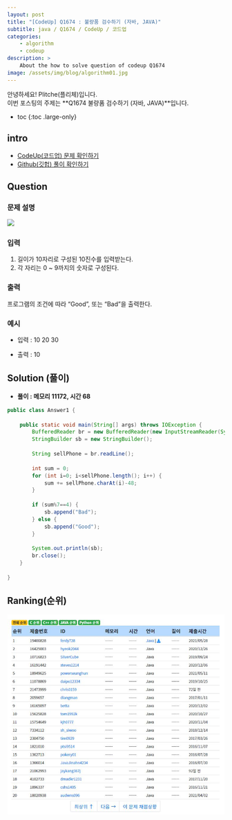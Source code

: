 ```yaml
---
layout: post
title: "[CodeUp] Q1674 : 불량품 검수하기 (자바, JAVA)"
subtitle: java / Q1674 / CodeUp / 코드업
categories:
    - algorithm
    - codeup
description: >
    About the how to solve question of codeup Q1674
image: /assets/img/blog/algorithm01.jpg
---
```


안녕하세요! Plitche(플리체)입니다.  
이번 포스팅의 주제는 **Q1674 불량품 검수하기 (자바, JAVA)**입니다.

* toc
{:toc .large-only}

## intro
* [CodeUp(코드업) 문제 확인하기](https://codeup.kr/problem.php?id=1674)  
* [Github(깃헙) 풀이 확인하기](https://github.com/plitche/CodeUp_Solution/tree/master/Q1501~Q1600/Q1674)  

## Question
### 문제 설명
![](/assets/post/codeup/Q1601~Q1699/20211128_02/01.JPG)  

### 입력
1) 길이가 10자리로 구성된 10진수를 입력받는다.  
2) 각 자리는 0 ~ 9까지의 숫자로 구성된다.  

### 출력
프로그램의 조건에 따라 “Good”, 또는 “Bad”을 출력한다.  
  
### 예시
* 입력 : 10 20 30
  
* 출력 : 10  

## Solution (풀이)
* **풀이 : 메모리 11172, 시간 68**  

```java
public class Answer1 {
	
    public static void main(String[] args) throws IOException {
        BufferedReader br = new BufferedReader(new InputStreamReader(System.in));
        StringBuilder sb = new StringBuilder();

        String sellPhone = br.readLine();

        int sum = 0;
        for (int i=0; i<sellPhone.length(); i++) {
        	sum += sellPhone.charAt(i)-48;
        }
        
        if (sum%7==4) {
        	sb.append("Bad");
        } else {
        	sb.append("Good");
        }
        
        System.out.println(sb);
        br.close();
    }
    	 
}
```  

## Ranking(순위)
![](/assets/post/codeup/Q1600~Q1699/20211128_02/03.JPG)  